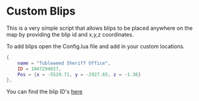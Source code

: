 # Custom Blips

This is a very simple script that allows blips to be placed anywhere on the map by providing the blip id and x,y,z coordinates.

To add blips open the Config.lua file and add in your custom locations.

```lua
{
    name = "Tubleweed Sheriff Office",
    ID = 1047294027,
    Pos = {x = -5529.71, y = -2927.65, z = -1.36}
},
```
You can find the blip ID's [here](https://filmcrz.github.io/blips/)